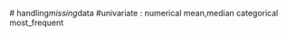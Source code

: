 
#   h a n d l i n g _ m i s s i n g _ d a t a 
 #univariate : numerical mean,median categorical most_frequent



